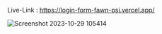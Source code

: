 Live-Link : https://login-form-fawn-psi.vercel.app/


![Screenshot 2023-10-29 105414](https://github.com/VikalpNimesh/Login_Form/assets/140145370/4b4a4ba7-2168-4143-81e7-2ea0ccb84980)

